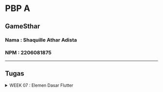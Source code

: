 # PBP A

## GameSthar
### Nama : Shaquille Athar Adista
### NPM  : 2206081875
---
## Tugas

<details>
  <summary> 
     WEEK 07 : Elemen Dasar Flutter
  </summary>

## 1. Apa perbedaan utama antara stateless dan stateful widget dalam konteks pengembangan aplikasi Flutter?

**Stateless widget**
<br/>
- Stateless widget merupakan widget yang tidak memeiliki keadaan state yang dapat berubah
- Stateless widget tidak dapat memperbarui atau merender ulang diri mereka sendiri
- stateless widget berguna jika ingin memiliki bagian antarmuka yang tidak akan berubah dan tidak memerlukan pembaruan berdasarkan input

**Stateful widget**
<br/>
- Stateful widget merupakan widget yang memiliki keadaan state yang dapat berubah selama siklus hidupnya
- Stateful widget dapat merender diri mereka sendiri ketika terjadi perubahan dalam statenya
- Stateful widget berguna jika ingin mengubah tampilan widget berdasarkan input atau perubahan keadaan

## 2. Sebutkan seluruh widget yang kamu gunakan untuk menyelesaikan tugas ini dan jelaskan fungsinya masing-masing.

1. Widget yang ada di main.dart
   - MyApp 
  
        Widget utama yang digunakan sebagai entry point dari aplikasi ini. MyApp adalah turunan dari StatelessWidget.

   - MateriaApp

        MaterialApp adalah widget yang digunakan sebagai root dari seluruh antarmuka aplikasi Flutter. Ini adalah widget yang pertama kali dibangun dalam pohon widget, dan mengatur banyak konfigurasi yang mempengaruhi seluruh aplikasi. 

   - MyHomePage

        Widget yang menjadi halaman utama dari aplikasi ini.

2. Widget yang ada di menu.dart
    - MyHomePage

        Widget utama yang mewakili halaman utama aplikasi. turunan dari StatelessWidget. Widget ini memuat tata letak utama aplikasi.
    
    - Scaffold 

        Scaffold adalah widget yang digunakan untuk membuat kerangka antarmuka umum yang mengikuti pedoman desain Material Design.
    
    - AppBar

    - Text
  
        Text berfungsi untuk menampilkan sebuah teks biasa, atau bisa kita berikan style dengan menambahkan property style.
        
    - Padding 

        Padding digunakan untuk menambahkan padding ke kontennya.

    - Colummn

        Column membuat Widget akan mengarah secara vertikal atau dari atas kebawah, widget ini juga menggunakan property children artinya widget ini bisa diisi oleh banyak widget.

    - GridView.count

        Widget yang digunakan untuk membuat tampilan berbentuk grid dengan jumlah kolom yang ditentukan

    - Container

        Container merupakan widget yang fungsinya untuk membungkus widget lain sehingga dapat diberikan nilai seperti margin, padding, warna background, atau dekorasi.

    - Center

        Center berfungsi agar posisi widget yang kita buat berada ditengah.

    - Icon

        Widget ini untuk menggunakan icon yang telah disediakan
    
    - InkWell

        Inkwell berguna untuk menambahkan action pada widget
    
    - SingleChildScrollView

        Widget wrapper yang berfungsi agar halaman dapat di scroll

    - SnackBar

        Widget yang menampilkan notifikasi atau pesan singkat saat suatu tindakan terjadi.
    
    - Material

        Widget yang menyediakan desain visual.

## 3. Jelaskan bagaimana cara kamu mengimplementasikan checklist di atas secara step-by-step (bukan hanya sekadar mengikuti tutorial).

- Buat proyek flutter di direktori yang diinginkan dengan command
  ```
    flutter create game_sthar
    cd game_sthar
  ```
- Buat file baru dengan nama `menu.dart` pada folder `game_sthar/lib`, kemudian tambahkan `import 'package:flutter/material.dart';`
- Pada file `main.dart` pindahkan kode yang berisi `class MyHomePage` dan hapus kode yang berisi `class _MyHomePageState`
- Tambahkan kode ini `import 'package:shopping_list/menu.dart';` di `main.dart`
- Buka file `main.dart` dan ubah bagian `colorSceheme` menjadi `colorScheme: ColorScheme.fromSeed(seedColor: Colors.indigo),`
- Pada file `main.dart` ubah `MyHomePage(title: 'Flutter Demo Home Page')` menjadi `MyHomePage()`
- Pada file `menu.dart` ubah `MyHomePage` menjadi StatelessWidget dan terapkan kode berikut ini  dan hapus fungsi state yang ada dibawah.
    ```
    class MyHomePage extends StatelessWidget {
        MyHomePage({Key? key}) : super(key: key);

        @override
        Widget build(BuildContext context) {
            return Scaffold(
                ...
            );
        }
    }
    ```
- Tambahkan teks card dengan cara define tipe pada list,
  ```
    class ShopItem {
        final String name;
        final IconData icon;

        ShopItem(this.name, this.icon);
    }
  ```

- Lalu dibawah kode `MyHomePage({Key? key}) : super(key: key);` tambahkan barang-barang yang mau dijual
    ```
    final List<ShopItem> items = [
        ShopItem("Lihat Produk", Icons.checklist),
        ShopItem("Tambah Produk", Icons.add_shopping_cart),
        ShopItem("Logout", Icons.logout),
    ];
    ```

- Tambahkan kode dibawah di dalam widget build
    ```
    return Scaffold(
      appBar: AppBar(
        title: const Text(
          'Shopping List',
        ),
      ),
      body: SingleChildScrollView(
        // Widget wrapper yang dapat discroll
        child: Padding(
          padding: const EdgeInsets.all(10.0), // Set padding dari halaman
          child: Column(
            // Widget untuk menampilkan children secara vertikal
            children: <Widget>[
              const Padding(
                padding: EdgeInsets.only(top: 10.0, bottom: 10.0),
                // Widget Text untuk menampilkan tulisan dengan alignment center dan style yang sesuai
                child: Text(
                  'PBP Shop', // Text yang menandakan toko
                  textAlign: TextAlign.center,
                  style: TextStyle(
                    fontSize: 30,
                    fontWeight: FontWeight.bold,
                  ),
                ),
              ),
              // Grid layout
              GridView.count(
                // Container pada card kita.
                primary: true,
                padding: const EdgeInsets.all(20),
                crossAxisSpacing: 10,
                mainAxisSpacing: 10,
                crossAxisCount: 3,
                shrinkWrap: true,
                children: items.map((ShopItem item) {
                  // Iterasi untuk setiap item
                  return ShopCard(item);
                }).toList(),
              ),
            ],
          ),
        ),
      ),
    );
    ```

- Buat widget stateless baru yang berfungsi untuk menampilkan card
  ```
  class ShopCard extends StatelessWidget {
    final ShopItem item;

    const ShopCard(this.item, {super.key}); // Constructor

    @override
    Widget build(BuildContext context) {
        return Material(
        color: Colors.indigo,
        child: InkWell(
            // Area responsive terhadap sentuhan
            onTap: () {
            // Memunculkan SnackBar ketika diklik
            ScaffoldMessenger.of(context)
                ..hideCurrentSnackBar()
                ..showSnackBar(SnackBar(
                    content: Text("Kamu telah menekan tombol ${item.name}!")));
            },
            child: Container(
            // Container untuk menyimpan Icon dan Text
            padding: const EdgeInsets.all(8),
            child: Center(
                child: Column(
                mainAxisAlignment: MainAxisAlignment.center,
                children: [
                    Icon(
                    item.icon,
                    color: Colors.white,
                    size: 30.0,
                    ),
                    const Padding(padding: EdgeInsets.all(3)),
                    Text(
                    item.name,
                    textAlign: TextAlign.center,
                    style: const TextStyle(color: Colors.white),
                    ),
                ],
                ),
            ),
            ),
        ),
        );
    }
    }
  ```
  

  </details>